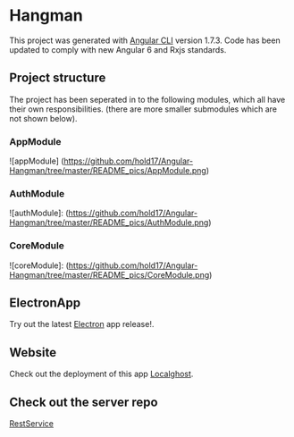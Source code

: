# Hangman

This project was generated with [Angular CLI](https://github.com/angular/angular-cli) version 1.7.3.
Code has been updated to comply with new Angular 6 and Rxjs standards. 

## Project structure
The project has been seperated in to the following modules, which all have their own responsibilities. (there are more smaller submodules which are not shown below).
### AppModule
![appModule] (https://github.com/hold17/Angular-Hangman/tree/master/README_pics/AppModule.png)
### AuthModule
![authModule]: (https://github.com/hold17/Angular-Hangman/tree/master/README_pics/AuthModule.png)
### CoreModule
![coreModule]: (https://github.com/hold17/Angular-Hangman/tree/master/README_pics/CoreModule.png)

## ElectronApp

Try out the latest  [Electron](https://github.com/hold17/Angular-Hangman/releases/tag/v1.0-Release) app release!.

## Website

Check out the deployment of this app  [Localghost](https://localghost.dk).

## Check out the server repo
[RestService](https://github.com/hold17/dist-hangman)
  
